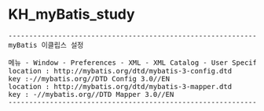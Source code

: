 # KH_myBatis_study


<pre>
---------------------------------------------------------------------------------------------------
myBatis 이클립스 설정

메뉴 - Window - Preferences - XML - XML Catalog - User Specified Entries 에 아래 항목 add
location : http://mybatis.org/dtd/mybatis-3-config.dtd
key :-//mybatis.org//DTD Config 3.0//EN
location : http://mybatis.org/dtd/mybatis-3-mapper.dtd
key : -//mybatis.org//DTD Mapper 3.0//EN
---------------------------------------------------------------------------------------------------
</pre>
